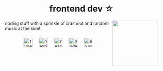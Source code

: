 <br clear="both">

<h1 align="center">frontend dev ☆</h1>

###

<img align="right" height="150" src="https://media.tenor.com/ll-nN7OlM-QAAAAM/katseye-megan.gif"  />

###

<p align="left">coding stuff with a sprinkle of crashout and random music at the side!</p>

###

<div align="center">
  <img src="https://skillicons.dev/icons?i=ts" height="30" alt="typescript logo"  />
  <img width="12" />
  <img src="https://skillicons.dev/icons?i=nextjs" height="30" alt="nextjs logo"  />
  <img width="12" />
  <img src="https://skillicons.dev/icons?i=react" height="30" alt="react logo"  />
  <img width="12" />
  <img src="https://skillicons.dev/icons?i=nodejs" height="30" alt="nodejs logo"  />
  <img width="12" />
  <img src="https://skillicons.dev/icons?i=express" height="30" alt="express logo"  />
</div>

###
